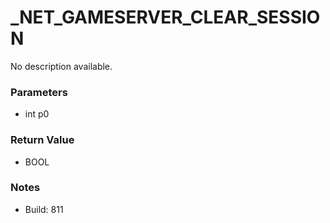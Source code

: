 # _NET_GAMESERVER_CLEAR_SESSION

No description available.

### Parameters
* int p0

### Return Value
* BOOL

### Notes
* Build: 811

